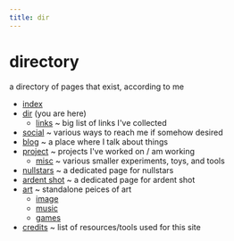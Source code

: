 ```yaml
---
title: dir
---
```


# directory

a directory of pages that exist, according to me

- [index](/)
- [dir](dir) (you are here)
	- [links](links)
	~ big list of links I've collected
- [social](social)
~ various ways to reach me if somehow desired
- [blog](blog)
~ a place where I talk about things
- [project](project)
~ projects I've worked on / am working
	- [misc](project/misc)
	~ various smaller experiments, toys, and tools
- [nullstars](/nullstars/)
~ a dedicated page for nullstars
- [ardent shot](/ardency/ardentshot/)
~ a dedicated page for ardent shot
- [art](art)
~ standalone peices of art
	- [image](art/image)
	- [music](art/music)
	- [games](art/game)
- [credits](/credits)
~ list of resources/tools used for this site

